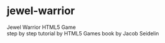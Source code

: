 # jewel-warrior
Jewel Warrior HTML5 Game<br>
step by step tutorial by HTML5 Games book by Jacob Seidelin
